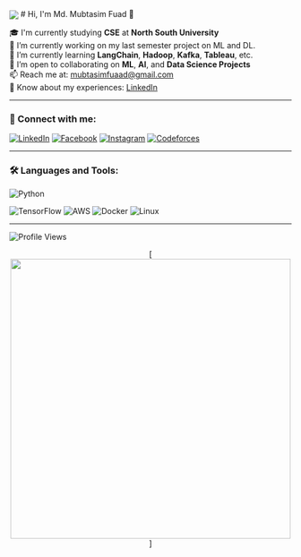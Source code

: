 <img align="center" src="https://camo.githubusercontent.com/5a51e293c9f568a66c3ccf3f4eb397c77706120b077be0cabca9f0bd271374dd/68747470733a2f2f6d656469612e6c6963646e2e636f6d2f646d732f696d6167652f4334443132415145536a37322d733567454b672f61727469636c652d636f7665725f696d6167652d736872696e6b5f3630305f323030302f302f313632363735333836373131303f653d3231343734383336343726763d6265746126743d4b6637594175775a74794347594c4e63682d4d676335654f432d376837754c5f646e424149677341465251">
# Hi, I'm Md. Mubtasim Fuad 👋

🎓 I'm currently studying **CSE** at **North South University**  
🔭 I’m currently working on my last semester project on ML and DL.  
🌱 I’m currently learning **LangChain**, **Hadoop**, **Kafka**, **Tableau**, etc.  
🤝 I’m open to collaborating on **ML**, **AI**, and **Data Science Projects**  
📫 Reach me at: mubtasimfuaad@gmail.com  
📄 Know about my experiences: [LinkedIn](https://www.linkedin.com/in/mubtasiimfuaad/)

---

### 🔗 Connect with me:
[![LinkedIn](https://img.shields.io/badge/-LinkedIn-blue?logo=linkedin)](https://linkedin.com/in/mubtasiimfuad)
[![Facebook](https://img.shields.io/badge/-Facebook-blue?logo=facebook)](https://facebook.com/mubtasiimfuad)
[![Instagram](https://img.shields.io/badge/-Instagram-E4405F?logo=instagram&logoColor=white)](https://instagram.com/mubtasiimfuad)
[![Codeforces](https://img.shields.io/badge/-Codeforces-lightgrey?logo=codeforces)](https://codeforces.com/profile/yourusername)

---

### 🛠️ Languages and Tools:
![Python](https://img.shields.io/badge/-Python-3776AB?logo=python&logoColor=white)

![TensorFlow](https://img.shields.io/badge/-TensorFlow-FF6F00?logo=tensorflow&logoColor=white)
![AWS](https://img.shields.io/badge/-AWS-232F3E?logo=amazon-aws&logoColor=white)
![Docker](https://img.shields.io/badge/-Docker-2496ED?logo=docker&logoColor=white)
![Linux](https://img.shields.io/badge/-Linux-FCC624?logo=linux&logoColor=black)

---

![Profile Views](https://komarev.com/ghpvc/?username=yourusername&color=green)
<p align="center">
  [<img src="https://media4.giphy.com/media/v1.Y2lkPTc5MGI3NjExNjhrejh3OWJmM2xqbWdicmtzb3dzc3U5dGxyOGwxbHF3cHB5aTA5aSZlcD12MV9pbnRlcm5hbF9naWZfYnlfaWQmY3Q9Zw/HscDLzkO8EOTmgkhQP/giphy.gif
</p>" width="500"/>]
</p>

